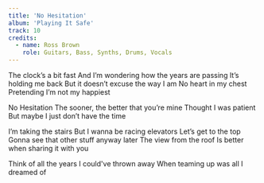 ```yaml
---
title: 'No Hesitation'
album: 'Playing It Safe'
track: 10
credits:
  - name: Ross Brown
    role: Guitars, Bass, Synths, Drums, Vocals
---
```


The clock’s a bit fast
And I’m wondering how the years are passing
It’s holding me back
But it doesn’t excuse the way I am
No heart in my chest
Pretending I’m not my happiest

No Hesitation
The sooner, the better that you’re mine
Thought I was patient
But maybe I just don’t have the time

I’m taking the stairs
But I wanna be racing elevators
Let’s get to the top
Gonna see that other stuff anyway later
The view from the roof
Is better when sharing it with you

Think of all the years I could've thrown away
When teaming up was all I dreamed of
